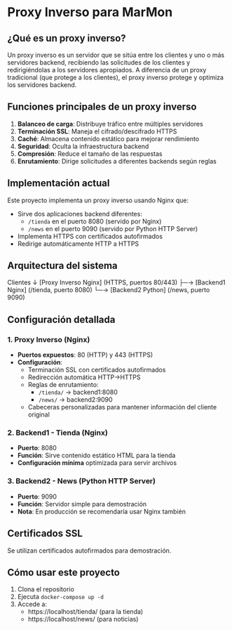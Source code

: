 # Proxy Inverso para MarMon

## ¿Qué es un proxy inverso?

Un proxy inverso es un servidor que se sitúa entre los clientes y uno o más servidores backend, recibiendo las solicitudes de los clientes y redirigiéndolas a los servidores apropiados. A diferencia de un proxy tradicional (que protege a los clientes), el proxy inverso protege y optimiza los servidores backend.

## Funciones principales de un proxy inverso

1. **Balanceo de carga**: Distribuye tráfico entre múltiples servidores
2. **Terminación SSL**: Maneja el cifrado/descifrado HTTPS
3. **Caché**: Almacena contenido estático para mejorar rendimiento
4. **Seguridad**: Oculta la infraestructura backend
5. **Compresión**: Reduce el tamaño de las respuestas
6. **Enrutamiento**: Dirige solicitudes a diferentes backends según reglas

## Implementación actual

Este proyecto implementa un proxy inverso usando Nginx que:
- Sirve dos aplicaciones backend diferentes:
  - `/tienda` en el puerto 8080 (servido por Nginx)
  - `/news` en el puerto 9090 (servido por Python HTTP Server)
- Implementa HTTPS con certificados autofirmados
- Redirige automáticamente HTTP a HTTPS

## Arquitectura del sistema

Clientes
↓
[Proxy Inverso Nginx] (HTTPS, puertos 80/443)
├─→ [Backend1 Nginx] (/tienda, puerto 8080)
└─→ [Backend2 Python] (/news, puerto 9090)

## Configuración detallada

### 1. Proxy Inverso (Nginx)

- **Puertos expuestos**: 80 (HTTP) y 443 (HTTPS)
- **Configuración**:
  - Terminación SSL con certificados autofirmados
  - Redirección automática HTTP→HTTPS
  - Reglas de enrutamiento:
    - `/tienda/` → backend1:8080
    - `/news/` → backend2:9090
  - Cabeceras personalizadas para mantener información del cliente original

### 2. Backend1 - Tienda (Nginx)

- **Puerto**: 8080
- **Función**: Sirve contenido estático HTML para la tienda
- **Configuración mínima** optimizada para servir archivos

### 3. Backend2 - News (Python HTTP Server)

- **Puerto**: 9090
- **Función**: Servidor simple para demostración
- **Nota**: En producción se recomendaría usar Nginx también

## Certificados SSL

Se utilizan certificados autofirmados para demostración.

## Cómo usar este proyecto

1. Clona el repositorio
2. Ejecuta `docker-compose up -d`
3. Accede a:
   - https://localhost/tienda/ (para la tienda)
   - https://localhost/news/ (para noticias)